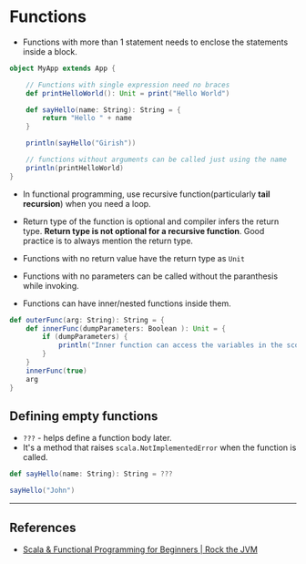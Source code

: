 # Functions

* Functions with more than 1 statement needs to enclose the statements inside a block.

```Scala
object MyApp extends App {

    // Functions with single expression need no braces
    def printHelloWorld(): Unit = print("Hello World")

    def sayHello(name: String): String = {
        return "Hello " + name
    }

    println(sayHello("Girish"))

    // functions without arguments can be called just using the name
    println(printHelloWorld)
}
```

* In functional programming, use recursive function(particularly **tail recursion**) when you need a loop.

* Return type of the function is optional and compiler infers the return type. **Return type is not optional for a recursive function**. Good practice is to always mention the return type.

* Functions with no return value have the return type as `Unit`

* Functions with no parameters can be called without the paranthesis while invoking.

* Functions can have inner/nested functions inside them.

```Scala
def outerFunc(arg: String): String = {
    def innerFunc(dumpParameters: Boolean ): Unit = {
        if (dumpParameters) {
            println("Inner function can access the variables in the scope of the outer function" + arg)
        }
    }
    innerFunc(true)
    arg
}
```

## Defining empty functions

* `???` - helps define a function body later.
* It's a method that raises `scala.NotImplementedError` when the function is called.

```Scala
def sayHello(name: String): String = ???

sayHello("John")
```

---

## References

* [Scala & Functional Programming for Beginners | Rock the JVM](https://www.udemy.com/share/1013xsCUMfd1lVR34=/)
